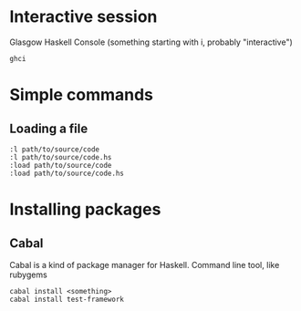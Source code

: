 # Interactive session

Glasgow Haskell Console (something starting with i, probably "interactive")

    ghci 

# Simple commands

## Loading a file

    :l path/to/source/code
    :l path/to/source/code.hs
    :load path/to/source/code
    :load path/to/source/code.hs
    
# Installing packages

## Cabal

Cabal is a kind of package manager for Haskell. Command line tool, like rubygems

    cabal install <something>
    cabal install test-framework
    
    